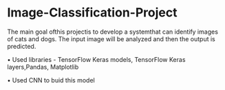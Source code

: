 # Image-Classification-Project

The main goal ofthis projectis to develop a systemthat can identify
images of cats and dogs. The input image will be analyzed and then
the output is predicted.

• Used libraries - TensorFlow Keras models, TensorFlow Keras layers,Pandas, Matplotlib

• Used CNN to buid this model
